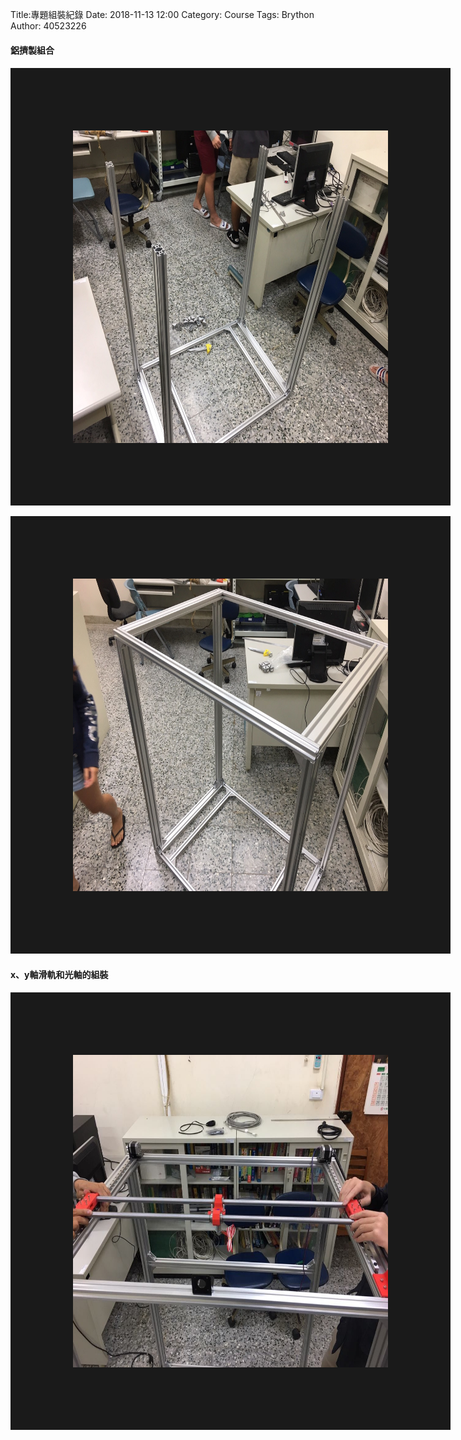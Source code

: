 Title:專題組裝紀錄
Date: 2018-11-13 12:00
Category: Course
Tags: Brython
Author: 40523226


<!-- PELICAN_END_SUMMARY -->
<h4>鋁擠製組合<h4/>

<img src="https://github.com/s40523226/projrct/blob/gh-pages/photo/IMG_2681.JPG?raw=true" alt="組裝" title="www.ytrepeat.com/" border="100" width=" 1000px" height="500px"></a>

<img src="https://github.com/s40523226/projrct/blob/gh-pages/photo/IMG_2684.JPG?raw=true" alt="組裝-1" title="www.ytrepeat.com/" border="100" width=" 1000px" height="500px"></a>

<h4>x、y軸滑軌和光軸的組裝<h4/>

<img src="https://github.com/s40523226/projrct/blob/gh-pages/photo/49436005_2215875102005050_5364848043185143808_n.jpg?raw=true" alt="組裝-2" title="www.ytrepeat.com/" border="100" width=" 1000px" height="500px"></a>
